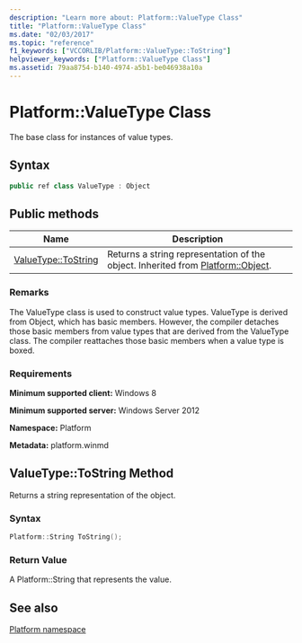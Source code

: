 ```yaml
---
description: "Learn more about: Platform::ValueType Class"
title: "Platform::ValueType Class"
ms.date: "02/03/2017"
ms.topic: "reference"
f1_keywords: ["VCCORLIB/Platform::ValueType::ToString"]
helpviewer_keywords: ["Platform::ValueType Class"]
ms.assetid: 79aa8754-b140-4974-a5b1-be046938a10a
---
```

# Platform::ValueType Class

The base class for instances of value types.

## Syntax

```cpp
public ref class ValueType : Object
```

## Public methods

| Name | Description |
|--|--|
| [ValueType::ToString](#tostring) | Returns a string representation of the object. Inherited from [Platform::Object](../cppcx/platform-object-class.md). |

### Remarks

The ValueType class is used to construct value types. ValueType is derived from Object, which has basic members. However, the compiler detaches those basic members from value types that are derived from the ValueType class. The compiler reattaches those basic members when a value type is boxed.

### Requirements

**Minimum supported client:** Windows 8

**Minimum supported server:** Windows Server 2012

**Namespace:** Platform

**Metadata:** platform.winmd

## <a name="tostring"></a> ValueType::ToString Method

Returns a string representation of the object.

### Syntax

```cpp
Platform::String ToString();
```

### Return Value

A Platform::String that represents the value.

## See also

[Platform namespace](../cppcx/platform-namespace-c-cx.md)
